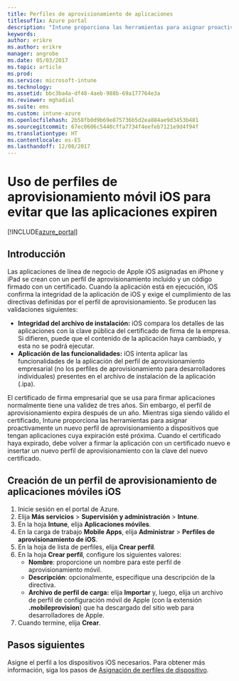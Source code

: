 ```yaml
---
title: Perfiles de aprovisionamiento de aplicaciones
titlesuffix: Azure portal
description: "Intune proporciona las herramientas para asignar proactivamente un nuevo perfil de aprovisionamiento a dispositivos que tengan aplicaciones cuya expiración esté próxima."
keywords: 
author: erikre
ms.author: erikre
manager: angrobe
ms.date: 05/03/2017
ms.topic: article
ms.prod: 
ms.service: microsoft-intune
ms.technology: 
ms.assetid: bbc3ba4a-df48-4aeb-988b-69a177764e3a
ms.reviewer: mghadial
ms.suite: ems
ms.custom: intune-azure
ms.openlocfilehash: 2b58fb0d9b69e875736b5d2ea884ae9d3453b481
ms.sourcegitcommit: 67ec0606c5440cffa7734f4eefeb7121e9d4f94f
ms.translationtype: HT
ms.contentlocale: es-ES
ms.lasthandoff: 12/08/2017
---
```

# <a name="use-ios-mobile-provisioning-profiles-to-prevent-your-apps-from-expiring"></a>Uso de perfiles de aprovisionamiento móvil iOS para evitar que las aplicaciones expiren

[!INCLUDE[azure_portal](./includes/azure_portal.md)]

## <a name="introduction"></a>Introducción

Las aplicaciones de línea de negocio de Apple iOS asignadas en iPhone y iPad se crean con un perfil de aprovisionamiento incluido y un código firmado con un certificado. Cuando la aplicación está en ejecución, iOS confirma la integridad de la aplicación de iOS y exige el cumplimiento de las directivas definidas por el perfil de aprovisionamiento. Se producen las validaciones siguientes:

- **Integridad del archivo de instalación:** iOS compara los detalles de las aplicaciones con la clave pública del certificado de firma de la empresa. Si difieren, puede que el contenido de la aplicación haya cambiado, y esta no se podrá ejecutar.
- **Aplicación de las funcionalidades:** iOS intenta aplicar las funcionalidades de la aplicación del perfil de aprovisionamiento empresarial (no los perfiles de aprovisionamiento para desarrolladores individuales) presentes en el archivo de instalación de la aplicación (.ipa).


El certificado de firma empresarial que se usa para firmar aplicaciones normalmente tiene una validez de tres años. Sin embargo, el perfil de aprovisionamiento expira después de un año. Mientras siga siendo válido el certificado, Intune proporciona las herramientas para asignar proactivamente un nuevo perfil de aprovisionamiento a dispositivos que tengan aplicaciones cuya expiración esté próxima.
Cuando el certificado haya expirado, debe volver a firmar la aplicación con un certificado nuevo e insertar un nuevo perfil de aprovisionamiento con la clave del nuevo certificado.


## <a name="how-to-create-an-ios-mobile-app-provisioning-profile"></a>Creación de un perfil de aprovisionamiento de aplicaciones móviles iOS

1. Inicie sesión en el portal de Azure.
2. Elija **Más servicios** > **Supervisión y administración** > **Intune**.
3. En la hoja **Intune**, elija **Aplicaciones móviles**.
1.  En la carga de trabajo **Mobile Apps**, elija **Administrar** > **Perfiles de aprovisionamiento de iOS**.
2.  En la hoja de lista de perfiles, elija **Crear perfil**.
3. En la hoja **Crear perfil**, configure los siguientes valores:
    - **Nombre**: proporcione un nombre para este perfil de aprovisionamiento móvil.
    - **Descripción**: opcionalmente, especifique una descripción de la directiva.
    - **Archivo de perfil de carga:** elija **Importar** y, luego, elija un archivo de perfil de configuración móvil de Apple (con la extensión **.mobileprovision**) que ha descargado del sitio web para desarrolladores de Apple.
4. Cuando termine, elija **Crear**.

## <a name="next-steps"></a>Pasos siguientes

Asigne el perfil a los dispositivos iOS necesarios. Para obtener más información, siga los pasos de [Asignación de perfiles de dispositivo](device-profile-assign.md).

